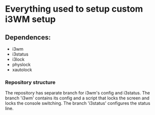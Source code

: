 #  Everything used to setup custom i3WM setup
##  Dependences:

-  i3wm
-  i3status
-  i3lock
-  physlock
-  xautolock

### Repository structure
The repository has separate branch for i3wm's config and i3status. The branch
'i3wm' contains its config and a script that locks the screen and locks the
console switching. The branch 'i3status' configures the status line.
